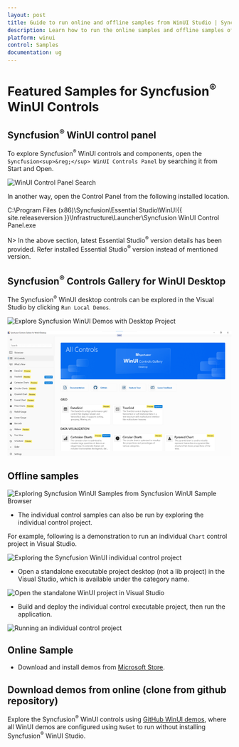 ```yaml
---
layout: post
title: Guide to run online and offline samples from WinUI Studio | Syncfusion
description: Learn how to run the online samples and offline samples of Syncfusion Essential Studio WinUI controls and components.
platform: winui
control: Samples
documentation: ug
---
```


# Featured Samples for Syncfusion<sup>&reg;</sup> WinUI Controls

## Syncfusion<sup>&reg;</sup> WinUI control panel

To explore Syncfusion<sup>&reg;</sup> WinUI controls and components, open the `Syncfusion<sup>&reg;</sup> WinUI Controls Panel` by searching it from Start and Open. 

![WinUI Control Panel Search](Guide-to-run-the-samples-images/winui-control-panel-search.png)

In another way, open the Control Panel from the following installed location.

C:\Program Files (x86)\Syncfusion\Essential Studio\WinUI\{{ site.releaseversion }}\Infrastructure\Launcher\Syncfusion WinUI Control Panel.exe 

N> In the above section, latest Essential Studio<sup>&reg;</sup> version details has been provided. Refer installed Essential Studio<sup>&reg;</sup> version instead of mentioned version.

## Syncfusion<sup>&reg;</sup> Controls Gallery for WinUI Desktop

The Syncfusion<sup>&reg;</sup> WinUI desktop controls can be explored in the Visual Studio by clicking `Run Local Demos`.
 
 ![Explore Syncfusion WinUI Demos with Desktop Project](Guide-to-run-the-samples-images/exploring-winui-desktop-sample-browser-new.png)

![Syncfusion WinUI Sample Browser with Desktop Project](Guide-to-run-the-samples-images/syncfusion-winui-desktop-sample-browser.png)

## Offline samples

![Exploring Syncfusion WinUI Samples from Syncfusion WinUI Sample Browser](Guide-to-run-the-samples-images/exploring-syncfusion-winui-samples-from-sb.png)

* The individual control samples can also be run by exploring the individual control project.

For example, following is a demonstration to run an individual `Chart` control project in Visual Studio.

![Exploring the Syncfusion WinUI individual control project](Guide-to-run-the-samples-images/exploring-individual-control-project.png)

* Open a standalone executable project desktop (not a lib project) in the Visual Studio, which is available under the category name.

 ![Open the standalone WinUI project in Visual Studio](Guide-to-run-the-samples-images/open-standalone-winui-project-in-visual-studio-new.png)

* Build and deploy the individual control executable project, then run the application.

![Running an individual control project](Guide-to-run-the-samples-images/run-induvidual-control-project.png)

## Online Sample

* Download and install demos from [Microsoft Store](https://www.microsoft.com/en-in/p/syncfusion-winui-controls-gallery/9n0fp16ddc06?activetab=pivot:overviewtab).


## Download demos from online (clone from github repository)

Explore the Syncfusion<sup>&reg;</sup> WinUI controls using [GitHub WinUI demos](https://github.com/syncfusion/winui-demos), where all WinUI demos are configured using `NuGet` to run without installing Syncfusion<sup>&reg;</sup> WinUI Studio.